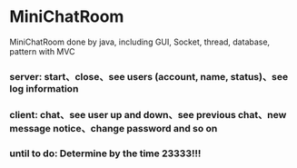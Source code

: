 # MiniChatRoom

MiniChatRoom done by java, including GUI, Socket, thread, database, pattern with MVC

### server: start、close、see users (account, name, status)、see log information

### client: chat、see user up and down、see previous chat、new message notice、change password and so on

### until to do: Determine by the time 23333!!!

